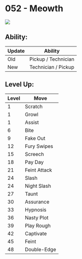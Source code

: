 # 052 - Meowth
![][052]

## Ability:

Update | Ability
---    | ---
Old    | Pickup / Technician
New    | Technician / Pickup

## Level Up:

Level | Move
---   | ---
  1   | Scratch
  1   | Growl
  1   | Assist
  6   | Bite
  9   | Fake Out
 12   | Fury Swipes
 15   | Screech
 18   | Pay Day
 21   | Feint Attack
 24   | Slash
 24   | Night Slash
 27   | Taunt
 30   | Assurance
 33   | Hypnosis
 36   | Nasty Plot
 39   | Play Rough
 42   | Captivate
 45   | Feint
 48   | Double-Edge



[052]: /img/pokemon/052.png

